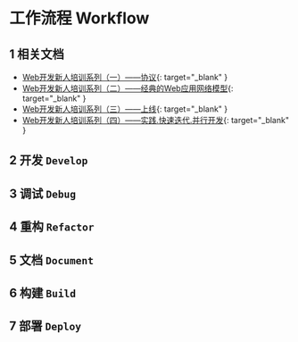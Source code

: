 
# 工作流程 Workflow

## 1 相关文档
- [Web开发新人培训系列（一）——协议](http://rapheal.sinaapp.com/2014/07/11/webdev-protocol/){: target="_blank" }
- [Web开发新人培训系列（二）——经典的Web应用网络模型](http://rapheal.sinaapp.com/2014/10/24/webdev-network-model/){: target="_blank" }
- [Web开发新人培训系列（三）——上线](http://rapheal.sinaapp.com/2015/01/22/webdev-release/){: target="_blank" }
- [Web开发新人培训系列（四）——实践.快速迭代.并行开发](http://rapheal.sinaapp.com/2015/04/23/webdev-iterate/){: target="_blank" }

## 2 开发 `Develop`

## 3 调试 `Debug`

## 4 重构 `Refactor`

## 5 文档 `Document`

## 6 构建 `Build`

## 7 部署 `Deploy`
